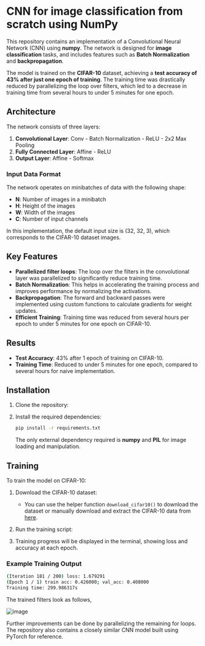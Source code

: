 # CNN for image classification from scratch using NumPy

This repository contains an implementation of a Convolutional Neural Network (CNN) using **numpy**. The network is designed for **image classification** tasks, and includes features such as **Batch Normalization** and **backpropagation**.

The model is trained on the **CIFAR-10** dataset, achieving a **test accuracy of 43% after just one epoch of training**. The training time was drastically reduced by parallelizing the loop over filters, which led to a decrease in training time from several hours to under 5 minutes for one epoch.

## Architecture

The network consists of three layers:
1. **Convolutional Layer**: Conv - Batch Normalization - ReLU - 2x2 Max Pooling
2. **Fully Connected Layer**: Affine - ReLU
3. **Output Layer**: Affine - Softmax

### Input Data Format

The network operates on minibatches of data with the following shape:
- **N**: Number of images in a minibatch
- **H**: Height of the images
- **W**: Width of the images
- **C**: Number of input channels

In this implementation, the default input size is (32, 32, 3), which corresponds to the CIFAR-10 dataset images.

## Key Features

- **Parallelized filter loops**: The loop over the filters in the convolutional layer was parallelized to significantly reduce training time.
- **Batch Normalization**: This helps in accelerating the training process and improves performance by normalizing the activations.
- **Backpropagation**: The forward and backward passes were implemented using custom functions to calculate gradients for weight updates.
- **Efficient Training**: Training time was reduced from several hours per epoch to under 5 minutes for one epoch on CIFAR-10.

## Results

- **Test Accuracy**: 43% after 1 epoch of training on CIFAR-10.
- **Training Time**: Reduced to under 5 minutes for one epoch, compared to several hours for naive implementation.

## Installation

1. Clone the repository:

2. Install the required dependencies:
    ```bash
    pip install -r requirements.txt
    ```

    The only external dependency required is **numpy** and **PIL** for image loading and manipulation.

## Training

To train the model on CIFAR-10:

1. Download the CIFAR-10 dataset:
   - You can use the helper function `download_cifar10()` to download the dataset or manually download and extract the CIFAR-10 data from [here](https://www.cs.toronto.edu/~kriz/cifar-10-python.tar.gz).

2. Run the training script:

3. Training progress will be displayed in the terminal, showing loss and accuracy at each epoch.
   
### Example Training Output
```bash
(Iteration 181 / 200) loss: 1.679291
(Epoch 1 / 1) train acc: 0.426000; val_acc: 0.408000
Training time: 299.986317s
```
The trained filters look as follows,

![image](https://github.com/user-attachments/assets/612f4068-80c7-438f-8b7b-9e7c72d1b3b2)

Further improvements can be done by parallelizing the remaining for loops. The repository also contains a closely similar CNN model built using PyTorch for reference.

